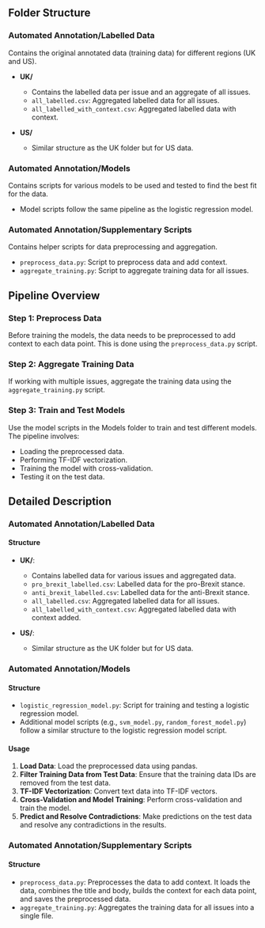 ## Folder Structure

### Automated Annotation/Labelled Data
Contains the original annotated data (training data) for different regions (UK and US).

- **UK/**
  - Contains the labelled data per issue and an aggregate of all issues.
  - `all_labelled.csv`: Aggregated labelled data for all issues.
  - `all_labelled_with_context.csv`: Aggregated labelled data with context.

- **US/**
  - Similar structure as the UK folder but for US data.

### Automated Annotation/Models
Contains scripts for various models to be used and tested to find the best fit for the data.

- Model scripts follow the same pipeline as the logistic regression model.

### Automated Annotation/Supplementary Scripts
Contains helper scripts for data preprocessing and aggregation.

- `preprocess_data.py`: Script to preprocess data and add context.
- `aggregate_training.py`: Script to aggregate training data for all issues.

## Pipeline Overview

### Step 1: Preprocess Data
Before training the models, the data needs to be preprocessed to add context to each data point. This is done using the `preprocess_data.py` script.

### Step 2: Aggregate Training Data
If working with multiple issues, aggregate the training data using the `aggregate_training.py` script.

### Step 3: Train and Test Models
Use the model scripts in the Models folder to train and test different models. The pipeline involves:
- Loading the preprocessed data.
- Performing TF-IDF vectorization.
- Training the model with cross-validation.
- Testing it on the test data.

## Detailed Description

### Automated Annotation/Labelled Data

#### Structure

- **UK/**:
  - Contains labelled data for various issues and aggregated data.
  - `pro_brexit_labelled.csv`: Labelled data for the pro-Brexit stance.
  - `anti_brexit_labelled.csv`: Labelled data for the anti-Brexit stance.
  - `all_labelled.csv`: Aggregated labelled data for all issues.
  - `all_labelled_with_context.csv`: Aggregated labelled data with context added.

- **US/**:
  - Similar structure as the UK folder but for US data.

### Automated Annotation/Models

#### Structure

- `logistic_regression_model.py`: Script for training and testing a logistic regression model.
- Additional model scripts (e.g., `svm_model.py`, `random_forest_model.py`) follow a similar structure to the logistic regression model script.

#### Usage

1. **Load Data**: Load the preprocessed data using pandas.
2. **Filter Training Data from Test Data**: Ensure that the training data IDs are removed from the test data.
3. **TF-IDF Vectorization**: Convert text data into TF-IDF vectors.
4. **Cross-Validation and Model Training**: Perform cross-validation and train the model.
5. **Predict and Resolve Contradictions**: Make predictions on the test data and resolve any contradictions in the results.

### Automated Annotation/Supplementary Scripts

#### Structure

- `preprocess_data.py`: Preprocesses the data to add context. It loads the data, combines the title and body, builds the context for each data point, and saves the preprocessed data.
- `aggregate_training.py`: Aggregates the training data for all issues into a single file.
